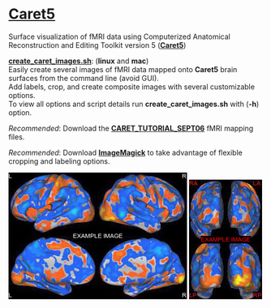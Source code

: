 [Caret5](http://brainvis.wustl.edu/wiki/index.php/Caret:Download)
==========

Surface visualization of fMRI data using Computerized Anatomical Reconstruction and Editing Toolkit version 5 ([**Caret5**](http://brainvis.wustl.edu/wiki/index.php/Caret:Download))

[**create_caret_images.sh**](https://github.com/ealayher/mri/blob/master/caret/create_caret_images.sh): (**linux** and **mac**)  
Easily create several images of fMRI data mapped onto **Caret5** brain surfaces from the command line (avoid GUI).  
Add labels, crop, and create composite images with several customizable options.  
To view all options and script details run **create_caret_images.sh** with (**-h**) option.

*Recommended*: Download the [**CARET_TUTORIAL_SEPT06**](http://brainvis.wustl.edu/sumsdb/zip_targz_tgz/6595030_CARET_TUTORIAL_SEPT06.zip) fMRI mapping files.  

*Recommended*: Download [**ImageMagick**](https://www.imagemagick.org/script/download.php) to take advantage of flexible cropping and labeling options.

![alt text](https://github.com/ealayher/mri/blob/master/caret/create_caret_images_example1.jpg "Medial and lateral surfaces") ![alt text](https://github.com/ealayher/mri/blob/master/caret/create_caret_images_example2.jpg "Anterior and posterior surfaces")
